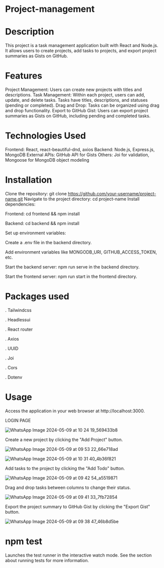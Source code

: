 # Project-management

# Description
This project is a task management application built with React and Node.js. It allows users to create projects, add tasks to projects, and export project summaries as Gists on GitHub.

# Features
Project Management: Users can create new projects with titles and descriptions.
Task Management: Within each project, users can add, update, and delete tasks. Tasks have titles, descriptions, and statuses (pending or completed).
Drag and Drop: Tasks can be organized using drag and drop functionality.
Export to GitHub Gist: Users can export project summaries as Gists on GitHub, including pending and completed tasks.

# Technologies Used

Frontend: React, react-beautiful-dnd, axios
Backend: Node.js, Express.js, MongoDB
External APIs: GitHub API for Gists
Others: Joi for validation, Mongoose for MongoDB object modeling

# Installation

Clone the repository: git clone https://github.com/your-username/project-name.git
Navigate to the project directory: cd project-name
Install dependencies:

Frontend: cd frontend && npm install

Backend: cd backend && npm install

Set up environment variables:

Create a .env file in the backend directory.

Add environment variables like MONGODB_URI, GITHUB_ACCESS_TOKEN, etc.

Start the backend server: npm run serve in the backend directory.

Start the frontend server: npm run start in the frontend directory.


#  Packages used
. Tailwindcss

. Headlessui

. React router

. Axios

. UUID

. Joi

. Cors

. Dotenv

# Usage
Access the application in your web browser at http://localhost:3000.

LOGIN PAGE

![WhatsApp Image 2024-05-09 at 10 24 19_569433b8](https://github.com/sona1237/project-management-task/assets/146066244/2579a436-bd09-4bf7-8129-a0a67a91d7af)

Create a new project by clicking the "Add Project" button.

![WhatsApp Image 2024-05-09 at 09 53 22_66e718ad](https://github.com/sona1237/project-management-task/assets/146066244/5d1d3d11-08a7-4342-a2a5-8bbbcb07e61f)


![WhatsApp Image 2024-05-09 at 10 31 40_4b36f821](https://github.com/sona1237/project-management-task/assets/146066244/50326010-73ac-428f-9db6-1c86dcaceed6)


Add tasks to the project by clicking the "Add Todo" button.

![WhatsApp Image 2024-05-09 at 09 42 54_a5519871](https://github.com/sona1237/project-management-task/assets/146066244/913beea9-aedf-4a8d-aa3e-8ba5ad34c8b6)

Drag and drop tasks between columns to change their status.

![WhatsApp Image 2024-05-09 at 09 41 33_7fb72854](https://github.com/sona1237/project-management-task/assets/146066244/1ae04153-a8a4-48b9-9cf3-ad91ea5ea04c)

Export the project summary to GitHub Gist by clicking the "Export Gist" button.

![WhatsApp Image 2024-05-09 at 09 38 47_46b8d5be](https://github.com/sona1237/project-management-task/assets/146066244/cb17bf7e-9354-450d-9827-5ebd021755ca)


# npm test

Launches the test runner in the interactive watch mode.
See the section about running tests for more information.
